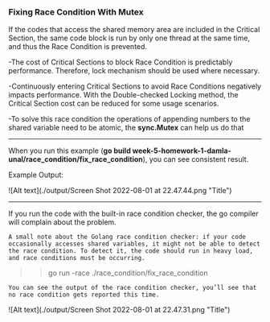 ### Fixing Race Condition With Mutex

If the codes that access the shared memory area are included in the Critical Section, the same code block is run by only one thread at the same time, and thus the Race Condition is prevented.

-The cost of Critical Sections to block Race Condition is predictably performance. Therefore, lock mechanism should be used where necessary.

-Continuously entering Critical Sections to avoid Race Conditions negatively impacts performance. With the Double-checked Locking method, the Critical Section cost can be reduced for some usage scenarios.

-To solve this race condition the operations of appending numbers to the shared variable need to be atomic, the **sync.Mutex** can help us do that

----
When you run this example (**go build week-5-homework-1-damla-unal/race_condition/fix_race_condition**), you can see consistent result.

Example Output:

![Alt text](./output/Screen Shot 2022-08-01 at 22.47.44.png "Title")


----

If you run the code with the built-in race condition checker, the go compiler will complain about the problem.

`A small note about the Golang race condition checker: if your code occasionally accesses shared variables,
it might not be able to detect the race condition.
To detect it, the code should run in heavy load, and race conditions must be occurring.`

>> go run -race ./race_condition/fix_race_condition


	You can see the output of the race condition checker, you’ll see that no race condition gets reported this time. 

![Alt text](./output/Screen Shot 2022-08-01 at 22.47.31.png "Title")
